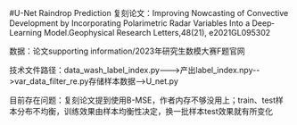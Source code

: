 #U-Net Raindrop Prediction
复刻论文：Improving Nowcasting of Convective Development by Incorporating Polarimetric Radar Variables Into a Deep‐Learning Model.Geophysical Research Letters,48(21), e2021GL095302

数据：论文supporting information/2023年研究生数模大赛F题官网

技术文件路径：data_wash_label_index.py--->产出label_index.npy-->var_data_filter_re.py存储样本数据-->U_net.py

目前存在问题：复刻论文提到使用B-MSE，作者内存不够没用上；train、test样本分布不均衡，训练效果由样本均衡性决定，换一批样本test效果就有所变化


